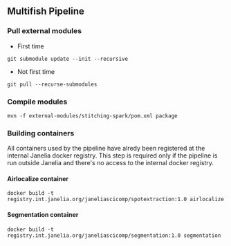 ## Multifish Pipeline


### Pull external modules

* First time
```
git submodule update --init --recursive
```

* Not first time
```
git pull --recurse-submodules
```

### Compile modules
```
mvn -f external-modules/stitching-spark/pom.xml package
```


### Building containers

All containers used by the pipeline have alredy been registered at the internal Janelia docker registry. 
This step is required only if the pipeline is run outside Janelia and there's no access to the internal docker registry.

#### Airlocalize container
```
docker build -t registry.int.janelia.org/janeliascicomp/spotextraction:1.0 airlocalize
```

#### Segmentation container
```
docker build -t registry.int.janelia.org/janeliascicomp/segmentation:1.0 segmentation
```
